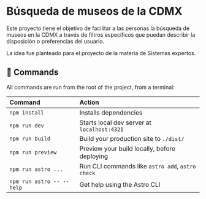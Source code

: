 # Búsqueda de museos de la CDMX

Este proyecto tiene el objetivo de facilitar a las personas la búsqueda de museos en la CDMX a través de filtros específicos que puedan describir la disposición o preferencias del usuario.

La idea fue planteado para el proyecto de la materia de Sistemas expertos.

## 🧞 Commands

All commands are run from the root of the project, from a terminal:

| Command                   | Action                                           |
| :------------------------ | :----------------------------------------------- |
| `npm install`             | Installs dependencies                            |
| `npm run dev`             | Starts local dev server at `localhost:4321`      |
| `npm run build`           | Build your production site to `./dist/`          |
| `npm run preview`         | Preview your build locally, before deploying     |
| `npm run astro ...`       | Run CLI commands like `astro add`, `astro check` |
| `npm run astro -- --help` | Get help using the Astro CLI                     |

